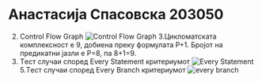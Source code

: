 # Анастасија Спасовска 203050
2. Control Flow Graph
 ![Control Flow Graph](https://user-images.githubusercontent.com/102061591/171930409-17b7435b-aa8d-4f35-922a-63270904b378.PNG)
3.Цикломатската комплексност е 9, добиена преку формулата P+1. Бројот на предикатни јазли е P=8, па 8+1=9.
4. Tест случаи според Every Statement критериумот
 ![Every Statement](https://user-images.githubusercontent.com/102061591/171930823-083afcf2-34a8-4de9-aad9-bb8be5949182.PNG)
 5.Tест случаи според Every Branch критериумот
![every branch](https://user-images.githubusercontent.com/102061591/171931065-24cda973-63ed-437d-8221-dce6cace0836.PNG)
